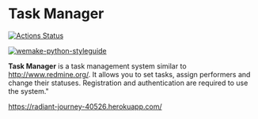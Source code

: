 # Task Manager

[![Actions Status](https://github.com/AABur/python-project-lvl4/workflows/hexlet-check/badge.svg)](https://github.com/AABur/python-project-lvl4/actions)

[![wemake-python-styleguide](https://img.shields.io/badge/style-wemake-000000.svg)](https://github.com/wemake-services/wemake-python-styleguide)

**Task Manager** is a task management system similar to <http://www.redmine.org/>. It allows you to set tasks, assign performers and change their statuses. Registration and authentication are required to use the system."

<https://radiant-journey-40526.herokuapp.com/>
